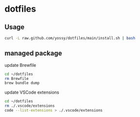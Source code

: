 # dotfiles

## Usage

```bash
curl -L raw.github.com/yossy/dotfiles/main/install.sh | bash
```

## managed package

update Brewfile

```bash
cd ~/dotfiles
rm Brewfile
brew bundle dump
```

update VSCode extensions

```bash
cd ~/dotfiles
rm ./.vscode/extensions
code --list-extensions > ./.vscode/extensions
```
